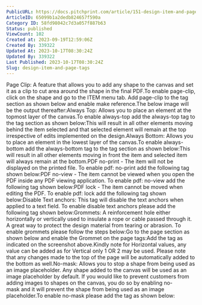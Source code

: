 ```yaml
---
PublicURL: https://docs.pitchprint.com/article/151-design-item-and-page-tags
ArticleID: 65099b1a2dedb824657f590a
Category ID: 58fd98042c7d3a057f887b63
Status: published
ViewCount: 102
Created at: 2023-09-19T12:59:06Z
Created By: 339322
Updated At: 2023-10-17T08:30:24Z
Updated By: 339322
Last Published: 2023-10-17T08:30:24Z
Slug: design-item-and-page-tags
---
```

Page Clip: A feature that allows you to add any shape to the canvas and set it as a clip to cut area around the shape in the final PDF.To enable page-clip, click on the shape and go to the ITEM menu tab. Add page-clip to the tag section as shown below and enable make reference.The below image will be the output thereafter:Always Top: Allows you to place an element at the topmost layer of the canvas.To enable always-top add the always-top tag to the tag section as shown below:This will result in all other elements moving behind the item selected and that selected element will remain at the top irrespective of edits implemented on the design.Always Bottom: Allows you to place an element in the lowest layer of the canvas.To enable always-bottom add the always-bottom tag to the tag section as shown below:This will result in all other elements moving in front the item and selected item will always remain at the bottom.PDF no-print - The item will not be displayed on the printed file. To enable pdf: no-print add the following tag shown below:PDF no-view - The item cannot be viewed when you open the PDF inside any PDF viewing application. To enable pdf: no-view add the following tag shown below:PDF lock - The item cannot be moved when editing the PDF. To enable pdf: lock add the following tag shown below:Disable Text anchors: This tag will disable the text anchors when applied to a text field. To enable disable text anchors please add the following tag shown below:Grommets: A reinforcement hole either horizontally or vertically used to insulate a rope or cable passed through it. A great way to protect the design material from tearing or abrasion. To enable grommets please follow the steps below:Go to the page section as shown below and enable the Grommet on the page tags:Add the tag as indicated on the screenshot above.Kindly note for Horizontal values, any value can be added as for Vertical only 1 OR 2 may be used. Please note that any changes made to the top of the page will be automatically added to the bottom as well.No-mask: Allows you to stop a shape from being used as an image placeholder. Any shape added to the canvas will be used as an image placeholder by default. If you would like to prevent customers from adding images to shapes on the canvas, you do so by enabling no-mask and it will prevent the shape from being used as an image placeholder.To enable no-mask please add the tag as shown below: